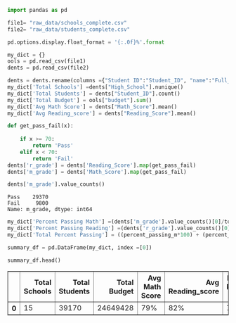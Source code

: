

```python
import pandas as pd
```


```python
file1= "raw_data/schools_complete.csv"
file2= "raw_data/students_complete.csv"

pd.options.display.float_format = '{:.0f}%'.format

my_dict = {}
ools = pd.read_csv(file1)
dents = pd.read_csv(file2)
```


```python
dents = dents.rename(columns ={"Student ID":"Student_ID", "name":"Full_Name", "gender":"Gender","grade":"Grade", "school":"High_School", "reading_score":"Reading_Score","math_score":"Math_Score"})
my_dict['Total Schools'] =dents["High_School"].nunique()
my_dict['Total Students'] = dents["Student_ID"].count()
my_dict['Total Budget'] = ools["budget"].sum()
my_dict['Avg Math Score'] = dents["Math_Score"].mean()
my_dict['Avg Reading_score'] = dents["Reading_Score"].mean()


```


```python
def get_pass_fail(x):
    
    if x >= 70:
        return 'Pass'
    elif x < 70:
        return 'Fail'
dents['r_grade'] = dents['Reading_Score'].map(get_pass_fail)    
dents['m_grade'] = dents['Math_Score'].map(get_pass_fail)

```


```python
dents['m_grade'].value_counts()
```




    Pass    29370
    Fail     9800
    Name: m_grade, dtype: int64




```python
my_dict['Percent Passing Math'] =(dents['m_grade'].value_counts()[0]/total_students)*100
my_dict['Percent Passing Reading'] =(dents['r_grade'].value_counts()[0]/total_students)*100
my_dict['Total Percent Passing'] = ((percent_passing_m*100) + (percent_passing_r*100)) / 2
```


```python
summary_df = pd.DataFrame(my_dict, index =[0])
```


```python
summary_df.head()
```




<div>
<style scoped>
    .dataframe tbody tr th:only-of-type {
        vertical-align: middle;
    }

    .dataframe tbody tr th {
        vertical-align: top;
    }

    .dataframe thead th {
        text-align: right;
    }
</style>
<table border="1" class="dataframe">
  <thead>
    <tr style="text-align: right;">
      <th></th>
      <th>Total Schools</th>
      <th>Total Students</th>
      <th>Total Budget</th>
      <th>Avg Math Score</th>
      <th>Avg Reading_score</th>
      <th>Percent Passing Math</th>
      <th>Percent Passing Reading</th>
      <th>Total Percent Passing</th>
    </tr>
  </thead>
  <tbody>
    <tr>
      <th>0</th>
      <td>15</td>
      <td>39170</td>
      <td>24649428</td>
      <td>79%</td>
      <td>82%</td>
      <td>75%</td>
      <td>86%</td>
      <td>80%</td>
    </tr>
  </tbody>
</table>
</div>


